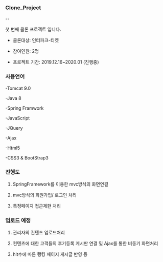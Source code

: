 ### Clone_Project
--

첫 번째 클론 프로젝트 입니다.

- 클론대상: 인터파크-티켓

- 참여인원: 2명

- 프로젝트 기간: 2019.12.16~2020.01 (진행중)

### 사용언어

-Tomcat 9.0

-Java 8

-Spring Framwork

-JavaScript

-JQuery

-Ajax

-Html5

-CSS3 & BootStrap3

### 진행도

1. SpringFramework를 이용한 mvc방식의 화면연결

2. mvc방식의 회원가입/ 로그인 처리

3. 특정페이지 접근제한 처리

### 업로드 예정

1. 관리자의 컨텐츠 업로드처리

2. 컨텐츠에 대한 고객들의 후기등록 게시판 연결 및 Ajax를 통한 비동기 화면처리

3. hit수에 따른 랭킹 페이지 게시글 반영 등


